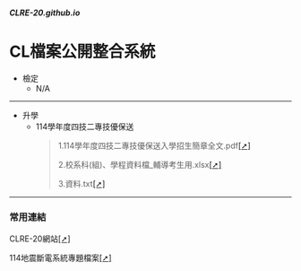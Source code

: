 ##### CLRE-20.github.io

# CL檔案公開整合系統
- 檢定
  - N/A
---
- 升學
  - 114學年度四技二專技優保送
    > 1.114學年度四技二專技優保送入學招生簡章全文.pdf[[➚]](https://clre20.github.io/114學年度四技二專技優保送/114學年度四技二專技優保送入學招生簡章全文.pdf)
    > 
    > 2.校系科(組)、學程資料檔_輔導考生用.xlsx[[➚]](https://clre20.github.io/114學年度四技二專技優保送/校系科(組)、學程資料檔_輔導考生用.xlsx)
    > 
    > 3.資料.txt[[➚]](https://clre20.github.io/114學年度四技二專技優保送/資料.txt)

---
### 常用連結
CLRE-20網站[[➚]](https://clre20.mcooest.us.kg)

114地震斷電系統專題檔案[[➚]](https://github.com/clre20/Earthquake-power-system-2024-Topics)
